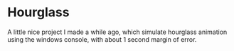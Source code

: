 # Hourglass
A little nice project I made a while ago, which simulate hourglass animation using the windows console, with about 1 second margin of error.
